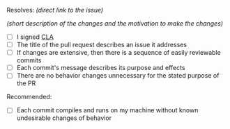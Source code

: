 Resolves: *(direct link to the issue)*

*(short description of the changes and the motivation to make the changes)*

<!-- Use "x" to fill the checkboxes below like [x] -->

- [ ] I signed [CLA](https://www.audacityteam.org/cla/)
- [ ] The title of the pull request describes an issue it addresses
- [ ] If changes are extensive, then there is a sequence of easily reviewable commits
- [ ] Each commit's message describes its purpose and effects
- [ ] There are no behavior changes unnecessary for the stated purpose of the PR

Recommended:
- [ ] Each commit compiles and runs on my machine without known undesirable changes of behavior
